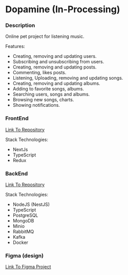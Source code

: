 # Dopamine (In-Processing)

### Description 
Online pet project for listening music. 

Features:
- Creating, removing and updating users.
- Subscribing and unsubscribing from users.
- Creating, removing and updating posts.
- Commenting, likes posts.
- Listening, Uploading, removing and updating songs.
- Creating, removing and updating albums.
- Adding to favorite songs, albums.
- Searching users, songs and albums.
- Browsing new songs, charts.
- Showing notifications.

### FrontEnd

[Link To Repository](https://github.com/enspour/dopamine-web-client/tree/dev)

Stack Technologies:

- NextJs
- TypeScript
- Redux

### BackEnd

[Link To Repository](https://github.com/enspour/dopamine-backend/tree/dev)

Stack Technologies:

- NodeJS (NestJS)
- TypeScript
- PostgreSQL
- MongoDB
- Minio
- RabbitMQ
- Kafka
- Docker

### Figma (design)

[Link To Figma Project](https://www.figma.com/file/MUXDWaQLK2greKsp5ggfdC/dopamine?type=design&node-id=113%3A95&mode=design&t=4bGDIMFB6I8HpuYF-1)
